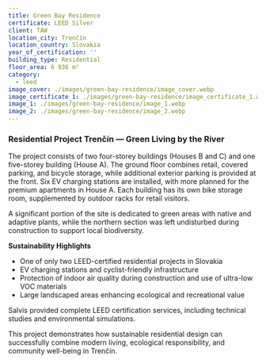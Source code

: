 ```yaml
---
title: Green Bay Residence
certificate: LEED Silver
client: TAW
location_city: Trenčín
location_country: Slovakia
year_of_certification: ''
building_type: Residential
floor_area: 6 936 m²
category:
  - leed
image_cover: ./images/green-bay-residence/image_cover.webp
image_certificate_1: ./images/green-bay-residence/image_certificate_1.webp
image_1: ./images/green-bay-residence/image_1.webp
image_2: ./images/green-bay-residence/image_2.webp
---
```


### Residential Project Trenčín — Green Living by the River

The project consists of two four-storey buildings (Houses B and C) and one five-storey building (House A). The ground floor combines retail, covered parking, and bicycle storage, while additional exterior parking is provided at the front. Six EV charging stations are installed, with more planned for the premium apartments in House A. Each building has its own bike storage room, supplemented by outdoor racks for retail visitors.

A significant portion of the site is dedicated to green areas with native and adaptive plants, while the northern section was left undisturbed during construction to support local biodiversity.

**Sustainability Highlights**

- One of only two LEED-certified residential projects in Slovakia
- EV charging stations and cyclist-friendly infrastructure
- Protection of indoor air quality during construction and use of ultra-low VOC materials
- Large landscaped areas enhancing ecological and recreational value

Salvis provided complete LEED certification services, including technical studies and environmental simulations.

This project demonstrates how sustainable residential design can successfully combine modern living, ecological responsibility, and community well-being in Trenčín.
